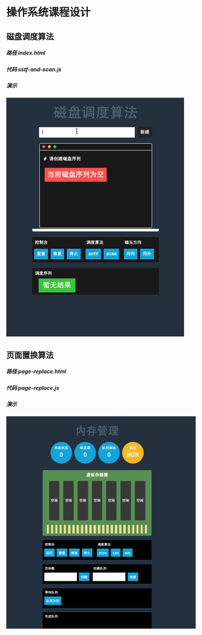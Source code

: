 # 操作系统课程设计

## 磁盘调度算法
##### 路径 index.html
##### 代码 sstf-and-scan.js
##### 演示
![磁盘调度算法](./images/sstf-and-scan.gif)

## 页面置换算法
##### 路径 page-replace.html
##### 代码 page-replace.js
##### 演示
![页面置换算法](./images/page-replace.gif)